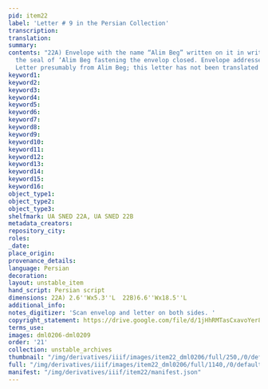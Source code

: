 ```yaml
---
pid: item22
label: 'Letter # 9 in the Persian Collection'
transcription:
translation:
summary:
contents: "22A) Envelope with the name “Alim Beg” written on it in writing and also
  the seal of ‘Alim Beg fastening the envelop closed. Envelope addressed to Mr. Ducarel.\n\n22B)
  Letter presumably from Alim Beg; this letter has not been translated yet. "
keyword1:
keyword2:
keyword3:
keyword4:
keyword5:
keyword6:
keyword7:
keyword8:
keyword9:
keyword10:
keyword11:
keyword12:
keyword13:
keyword14:
keyword15:
keyword16:
object_type1:
object_type2:
object_type3:
shelfmark: UA SNED 22A, UA SNED 22B
metadata_creators:
repository_city:
roles:
_date:
place_origin:
provenance_details:
language: Persian
decoration:
layout: unstable_item
hand_script: Persian script
dimensions: 22A) 2.6''Wx5.3''L  22B)6.6''Wx18.5''L
additional_info:
notes_digitizer: 'Scan envelop and letter on both sides. '
copyright_statement: https://drive.google.com/file/d/1jHhRMTasCxavoYer89Wn8_Xn65nL0sW0/view?usp=sharing
terms_use:
images: dml0206-dml0209
order: '21'
collection: unstable_archives
thumbnail: "/img/derivatives/iiif/images/item22_dml0206/full/250,/0/default.jpg"
full: "/img/derivatives/iiif/images/item22_dml0206/full/1140,/0/default.jpg"
manifest: "/img/derivatives/iiif/item22/manifest.json"
---
```

